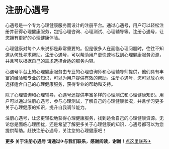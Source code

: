 # 注册心遇号

心遇号是一个专为心理健康服务而设计的注册平台。通过心遇号，用户可以轻松注册并获得心理健康服务，包括心理咨询、心理测试、心理辅导等。注册心遇号，让您拥有更好的心理健康体验。

心理健康对每个人来说都是非常重要的。但是很多人在面临心理问题时，往往不知道从何处寻求帮助。注册心遇号，可以帮助用户更快速地找到心理健康服务资源，并且可以根据自己的需求选择合适的服务内容。

心遇号平台上的心理健康服务由专业的心理咨询师和心理辅导师提供，他们具有丰富的经验和专业的知识，可以为用户提供有效的帮助。注册心遇号，您可以放心地选择适合自己的心理健康服务，获得专业的帮助和支持。

除了心理咨询和心理辅导，心遇号还提供丰富多样的心理测试和心理健康知识。用户可以通过注册心遇号，参与心理测试，了解自己的心理健康状况，并且学习更多关于心理健康的知识，提升自我调节能力。

注册心遇号，让您更轻松地获得心理健康服务，找到适合自己的心理健康资源。无论您是面临心理困扰，还是希望了解更多关于心理健康的知识，心遇号都可以为您提供帮助。赶快注册心遇号，关注您的心理健康吧！

**更多 关于注册心遇号 请通过✈与我们联系，感谢阅读，谢谢！**[点这里联系✈](https://www.k02.cc)